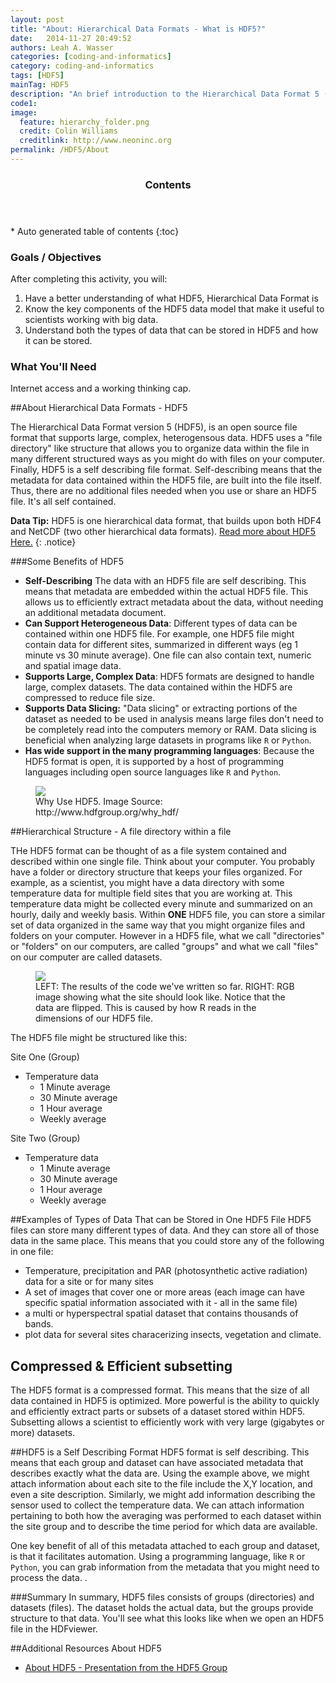 ```yaml
---
layout: post
title: "About: Hierarchical Data Formats - What is HDF5?"
date:   2014-11-27 20:49:52
authors: Leah A. Wasser
categories: [coding-and-informatics]
category: coding-and-informatics
tags: [HDF5]
mainTag: HDF5
description: "An brief introduction to the Hierarchical Data Format 5 (HDF5) file / data model. Learn about how HDF5 is structured and the benefits of using HDF5."
code1: 
image:
  feature: hierarchy_folder.png
  credit: Colin Williams
  creditlink: http://www.neoninc.org
permalink: /HDF5/About
---
```

<section id="table-of-contents" class="toc">
  <header>
    <h3 >Contents</h3>
  </header>
<div id="drawer" markdown="1">
*  Auto generated table of contents
{:toc}
</div>
</section><!-- /#table-of-contents -->

<div id="objectives">

<h3>Goals / Objectives</h3>
After completing this activity, you will:
<ol>
<li>Have a better understanding of what HDF5, Hierarchical Data Format is</li>
<li>Know the key components of the HDF5 data model that make it useful to scientists working with big data.</li>
<li>Understand both the types of data that can be stored in HDF5 and how it can be stored.</li>
</ol>

<h3>What You'll Need</h3>
<p>Internet access and a working thinking cap.</p>

</div>

##About Hierarchical Data Formats - HDF5

The Hierarchical Data Format version 5 (HDF5), is an open source file format that supports large, complex, heterogensous data.  HDF5 uses a "file directory" like structure that allows you to organize data within the file in many different structured ways as you might do with files on your computer. Finally, HDF5 is a self describing file format. Self-describing means that the metadata for data contained within the HDF5 file, are built into the file itself. Thus, there are no additional files needed when you use or share an HDF5 file. It's all self contained.

<i class="fa fa-star"></i> **Data Tip:** HDF5 is one hierarchical data format, that builds upon both HDF4 and NetCDF (two other hierarchical data formats). <a href="http://www.hdfgroup.org/why_hdf/" target="_blank"> Read  more about HDF5 Here.</a>
{: .notice}


###Some Benefits of HDF5 

- **Self-Describing** The data with an HDF5 file are self describing. This means that metadata are embedded within the actual HDF5 file. This allows us to efficiently extract metadata about the data, without needing an additional metadata document.
- **Can Support Heterogeneous Data**: Different types of data can be contained within one HDF5 file. For example, one HDF5 file might contain data for different sites, summarized in different ways (eg 1 minute vs 30 minute average). One file can also contain text, numeric and spatial image data.
- **Supports Large, Complex Data**: HDF5 formats are designed to handle large, complex datasets. The data contained within the HDF5 are compressed to reduce file size. 
- **Supports Data Slicing:** "Data slicing" or extracting portions of the dataset as needed to be used in analysis means large files don't need to be completely read into the computers memory or RAM. Data slicing is beneficial when analyzing large datasets in programs like `R` or `Python`.  
- **Has wide support in the many programming languages**: Because the HDF5 format is open, it is supported by a host of programming languages including open source languages like `R` and `Python`.

<figure>
    <a href="{{ site.baseurl }}/images/whyHDF5.jpg"><img src="{{ site.baseurl }}/images/whyHDF5.jpg"></a>
    <figcaption>Why Use HDF5. Image Source: http://www.hdfgroup.org/why_hdf/</figcaption>
</figure>

##Hierarchical Structure - A file directory within a file

THe HDF5 format can  be thought of as a file system contained and described within one single file. Think about your computer. You probably have a folder or directory structure that keeps your files organized. For example, as a scientist, you might have a data directory with some temperature data for multiple field sites that you are working at. This temperature data might be collected every minute and summarized on an hourly, daily and weekly basis. Within **ONE** HDF5 file, you can store a similar set of data organized in the same way that you might organize files and folders on your computer. However in a HDF5 file, what we call "directories" or "folders" on our computers, are called "groups" and what we call "files" on our computer are called datasets. 


<figure>
    <a href="{{ site.baseurl }}/images/hyperspectral/hdf5_structure4.jpg"><img src="{{ site.baseurl }}/images/hyperspectral/hdf5_structure4.jpg"></a>
    <figcaption>LEFT: The results of the code we've written so far. RIGHT: RGB image showing what the site should look like. Notice that the data are flipped. This is caused by how R reads in the dimensions of our HDF5 file.</figcaption>
</figure> 




The HDF5 file might be structured like this:  


Site One (Group)

- Temperature data
	- 1 Minute average
	- 30 Minute average
	- 1 Hour average
	- Weekly average

Site Two (Group)

- Temperature data
 	- 1 Minute average
	- 30 Minute average
	- 1 Hour average
	- Weekly average


##Examples of Types of Data That can be Stored in One HDF5 File 
HDF5 files can store many different types of data. And they can store all of those data in the same place. This means that you could store any of the following in one file:

- Temperature, precipitation and PAR (photosynthetic active radiation) data for a site or for many sites 
- A set of images that cover one or more areas (each image can have specific spatial information associated with it - all in the same file)
- a multi or hyperspectral spatial dataset that contains thousands of bands.
- plot data for several sites characerizing insects, vegetation and climate.


## Compressed & Efficient subsetting
The HDF5 format is a compressed format. This means that the size of all data contained in HDF5 is optimized. More powerful is the ability to quickly and efficiently extract parts or subsets of a dataset stored within HDF5. Subsetting allows a scientist to efficiently work with very large (gigabytes or more) datasets. 


##HDF5 is a Self Describing Format
HDF5 format is self describing. This means that each group and dataset can have associated metadata that describes exactly what the data are. Using the example above, we might attach information about each site to the file include the X,Y location, and even a site description. Similarly, we might add information describing the sensor used to collect the temperature data. We can attach information pertaining to both how the averaging was performed to each dataset within the site group and to describe the time period for which data are available. 

One key benefit of all of this metadata attached to each group and dataset, is that it facilitates automation. Using a programming language, like `R` or `Python`, you can grab information from the metadata that you might need to process the data. . 

###Summary
In summary, HDF5 files consists of groups (directories) and datasets (files). The dataset holds the actual data, but the groups provide structure to that data. You'll see what this looks like when we open an HDF5 file in the HDFviewer.



##Additional Resources About HDF5

- <a href="{{ site.baseurl }}/documents/HDF5-Intro.pdf">About HDF5 - Presentation from the HDF5 Group</a>


